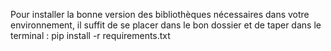 Pour installer  la bonne version des bibliothèques nécessaires dans votre environnement, il suffit de se placer dans le bon dossier et de taper dans le terminal :
pip install -r requirements.txt
